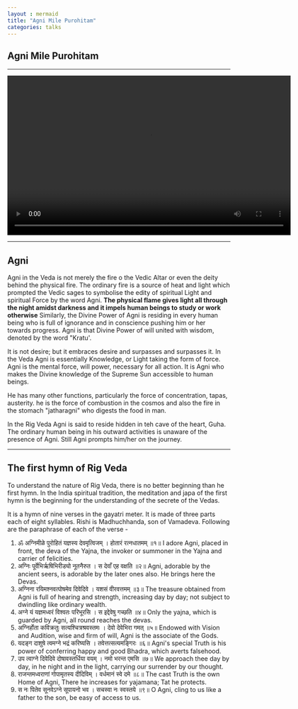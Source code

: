 ```yaml
---
layout : mermaid
title: "Agni Mile Purohitam"
categories: talks
---
```


## Agni Mile Purohitam


--- 

<video width="640" height="360" controls>
  <source src="/assets/talks/AgnimilePurohitam.mp4" type="video/mp4">
  Your browser does not support the video tag.
</video>

---
## Agni 

Agni in the Veda is not merely the fire o the Vedic Altar or even the deity behind the physical fire. The ordinary fire is a source of heat and light which prompted the Vedic sages to symbolise the edity of spiritual Light and spiritual Force by the word  Agni. 
**The physical flame gives light all through the night amidst darkness and it impels human beings to study or work otherwise**
Similarly, the Divine Power of Agni is residing in every human being who is full of ignorance and in conscience pushing him or her towards progress. 
Agni is that Divine Power of will united with wisdom, denoted by the word "Kratu'. 

It is not desire; but it embraces desire and surpasses and surpasses it. In the Veda Agni is essentially Knowledge, or Light taking the form of force. Agni is the mental force, will power, necessary for all action. It is Agni who makes the Divine knowledge of the Supreme Sun accessible to human beings. 

He has many other functions, particularly the force of concentration, tapas, austerity. he is the force of combustion in the cosmos and also the fire in the stomach "jatharagni" who digests the food in man. 

In the Rig Veda Agni is said to reside hidden in teh cave of the heart, Guha. The ordinary human being in his outward activities is unaware of the presence of Agni. Still Agni prompts him/her on the journey. 

---

## The first hymn of Rig Veda 

To understand the nature of Rig Veda, there is no better beginning than he first hymn. In the India spiritual tradition, the meditation and japa of the first hymn is the beginning for the understanding of the secrete of the Vedas. 

It is a hymn of nine verses in the gayatri meter. It is made of three parts each of eight syllables. Rishi is Madhuchhanda, son of Vamadeva. Following are the paraphrase of each of the verse - 
1. ॐ अग्निमीळे पुरोहितं यज्ञस्य देवमृत्विजम् । होतारं रत्नधातमम् ॥१॥
   I adore Agni, placed in front, the deva of the Yajna, the invoker or summoner in the Yajna and carrier of felicities. 
2. अग्निः पूर्वेभिर्ऋषिभिरीड्यो नूतनैरुत । स देवाँ एह वक्षति ॥२॥
   Agni, adorable by the ancient seers, is adorable by the later ones also. He brings here the Devas. 
3. अग्निना रयिमश्नवत्पोषमेव दिवेदिवे । यशसं वीरवत्तमम् ॥३॥
   The treasure obtained from Agni is full of hearing and strength, increasing day by day; not subject to dwindling like ordinary wealth. 
4. अग्ने यं यज्ञमध्वरं विश्वतः परिभूरसि । स इद्देवेषु गच्छति ॥४॥
   Only the yajna, which is guarded by Agni, all round reaches the devas. 
5. अग्निर्होता कविक्रतुः सत्यश्चित्रश्रवस्तमः । देवो देवेभिरा गमत् ॥५॥
   Endowed with Vision and Audition, wise and firm of will, Agni is the associate of the Gods. 
6. यदङ्ग दाशुषे त्वमग्ने भद्रं करिष्यसि । तवेत्तत्सत्यमङ्गिरः ॥६॥
   Agni's special Truth is his power of conferring happy and good Bhadra, which averts falsehood. 
7. उप त्वाग्ने दिवेदिवे दोषावस्तर्धिया वयम् । नमो भरन्त एमसि ॥७॥
    We approach thee day by day, in he night and in the light, carrying our surrender by our thought. 
8. राजन्तमध्वराणां गोपामृतस्य दीदिविम् । वर्धमानं स्वे दमे ॥८॥ 
   The cast Truth is the own Home of Agni, There he increases for yajamana; Tat he protects. 
9. स नः पितेव सूनवेऽग्ने सूपायनो भव । सचस्वा नः स्वस्तये ॥९॥
   O Agni, cling to us like a father to the son, be easy of access to us. 

